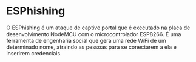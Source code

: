 # ESPhishing
O ESPhishing é um ataque de captive portal que é executado na placa de desenvolvimento NodeMCU com o microcontrolador ESP8266. É uma ferramenta de engenharia social que gera uma rede WiFi  de um determinado nome, atraindo as pessoas para se conectarem a ela e inserirem credenciais.
